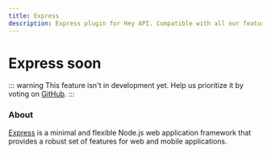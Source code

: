 ```yaml
---
title: Express
description: Express plugin for Hey API. Compatible with all our features.
---
```


# Express <span data-soon>soon</span>

::: warning
This feature isn't in development yet. Help us prioritize it by voting on [GitHub](https://github.com/hey-api/openapi-ts/issues/1484).
:::

### About

[Express](https://expressjs.com) is a minimal and flexible Node.js web application framework that provides a robust set of features for web and mobile applications.

<!--@include: ../../sponsors.md-->
